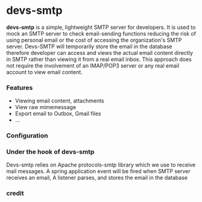 # devs-smtp
**devs-smtp** is a simple, lightweight SMTP server for developers. It is used to mock an SMTP server to check email-sending functions reducing the risk of using personal email or the cost of accessing the organization's SMTP server. Devs-SMTP will temporarily store the email in the database therefore developer can access and views the actual email content directly in SMTP rather than viewing it from a real email inbox.
This approach does not require the involvement of an IMAP/POP3 server or any real email account to view email content.

### Features
* Viewing email content, attachments
* View raw mimemessage
* Export email to Outbox, Gmail files
* ...

### Configuration


### Under the hook of devs-smtp
Devs-smtp relies on Apache protocols-smtp library which we use to receive mail messages. A spring application event will be fired when SMTP server receives an email, A listener parses, and stores the email in the database

### credit
